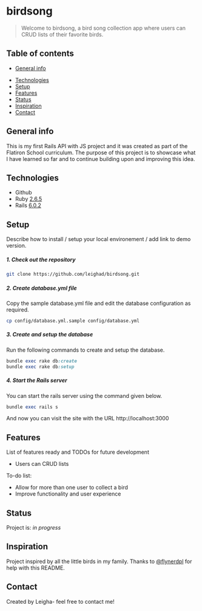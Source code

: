 # birdsong
> Welcome to birdsong, a bird song collection app where users can CRUD lists of their favorite birds.

## Table of contents
* [General info](#general-info)
<!-- * [Screenshots](#screenshots) -->
* [Technologies](#technologies)
* [Setup](#setup)
* [Features](#features)
* [Status](#status)
* [Inspiration](#inspiration)
* [Contact](#contact)

## General info
This is my first Rails API with JS project and it was created as part of the Flatiron School curriculum. The purpose of this project is to showcase what I have learned so far and to continue building upon and improving this idea. 
<!-- 
## Screenshots
![Example screenshot](./img/screenshot.png) Coming Soon! -->

## Technologies
* Github
* Ruby [2.6.5](https://github.com/organization/project-name/blob/master/.ruby-version#L1)
* Rails [6.0.2](https://github.com/organization/project-name/blob/master/Gemfile#L12)

## Setup
Describe how to install / setup your local environement / add link to demo version.

##### 1. Check out the repository

```bash
git clone https://github.com/leighad/birdsong.git
```

##### 2. Create database.yml file

Copy the sample database.yml file and edit the database configuration as required.

```bash
cp config/database.yml.sample config/database.yml
```

##### 3. Create and setup the database

Run the following commands to create and setup the database.

```ruby
bundle exec rake db:create
bundle exec rake db:setup
```

##### 4. Start the Rails server

You can start the rails server using the command given below.

```ruby
bundle exec rails s
```

And now you can visit the site with the URL http://localhost:3000

<!-- ## Code Examples
Show examples of usage:
`put-your-code-here` -->

## Features
List of features ready and TODOs for future development
* Users can CRUD lists

To-do list:
* Allow for more than one user to collect a bird
* Improve functionality and user experience

## Status
Project is: _in progress_ 

## Inspiration
Project inspired by all the little birds in my family. 
Thanks to [@flynerdpl](https://www.flynerd.pl/) for help with this README.

## Contact
Created by Leigha- feel free to contact me!
